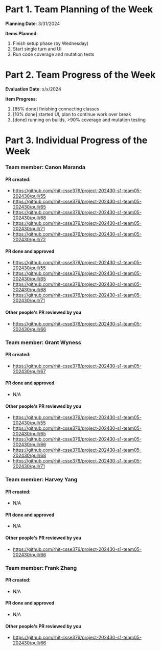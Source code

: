 # Part 1. Team Planning of the Week
**Planning Date**: 3/31/2024

**Items Planned**:
1. Finish setup phase (by Wednesday)
2. Start single turn and UI
3. Run code coverage and mutation tests

# Part 2. Team Progress of the Week
**Evaluation Date**: x/x/2024

**Item Progress**:
1. [85% done] finishing connecting classes
2. [10% done] started UI, plan to continue work over break
3. [done] running on builds, >90% coverage and mutation testing

# Part 3. Individual Progress of the Week
### Team member: Canon Maranda
#### PR created:
- https://github.com/rhit-csse376/project-202430-s1-team05-202430/pull/55
- https://github.com/rhit-csse376/project-202430-s1-team05-202430/pull/65
- https://github.com/rhit-csse376/project-202430-s1-team05-202430/pull/68
- https://github.com/rhit-csse376/project-202430-s1-team05-202430/pull/71
- https://github.com/rhit-csse376/project-202430-s1-team05-202430/pull/72

#### PR done and approved
- https://github.com/rhit-csse376/project-202430-s1-team05-202430/pull/55
- https://github.com/rhit-csse376/project-202430-s1-team05-202430/pull/65
- https://github.com/rhit-csse376/project-202430-s1-team05-202430/pull/68
- https://github.com/rhit-csse376/project-202430-s1-team05-202430/pull/71

#### Other people's PR reviewed by you
- https://github.com/rhit-csse376/project-202430-s1-team05-202430/pull/66

### Team member: Grant Wyness
#### PR created:
- https://github.com/rhit-csse376/project-202430-s1-team05-202430/pull/67

#### PR done and approved
- N/A

#### Other people's PR reviewed by you
- https://github.com/rhit-csse376/project-202430-s1-team05-202430/pull/55
- https://github.com/rhit-csse376/project-202430-s1-team05-202430/pull/65
- https://github.com/rhit-csse376/project-202430-s1-team05-202430/pull/66
- https://github.com/rhit-csse376/project-202430-s1-team05-202430/pull/68
- https://github.com/rhit-csse376/project-202430-s1-team05-202430/pull/71

### Team member: Harvey Yang
#### PR created:
- N/A

#### PR done and approved
- N/A

#### Other people's PR reviewed by you
- https://github.com/rhit-csse376/project-202430-s1-team05-202430/pull/66


### Team member: Frank Zhang
#### PR created:
- N/A

#### PR done and approved
- N/A

#### Other people's PR reviewed by you
- https://github.com/rhit-csse376/project-202430-s1-team05-202430/pull/66
